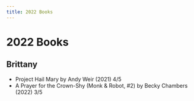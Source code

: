 ```yaml
---
title: 2022 Books
---
```


# 2022 Books

## Brittany

- Project Hail Mary by Andy Weir (2021) 4/5
- A Prayer for the Crown-Shy (Monk & Robot, #2) by Becky Chambers (2022) 3/5
